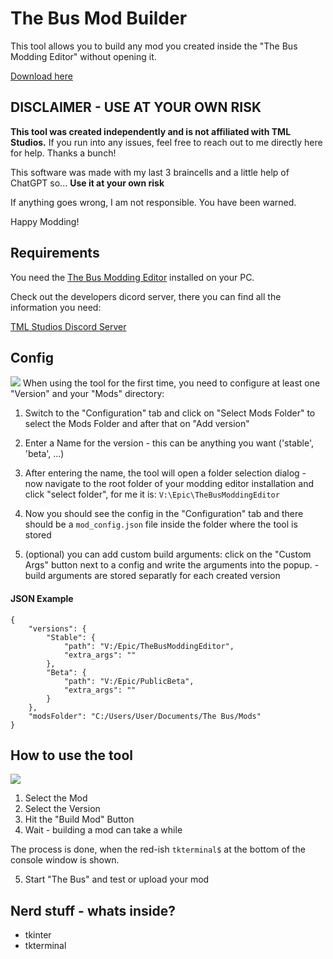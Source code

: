 # The Bus Mod Builder

This tool allows you to build any mod you created inside the "The Bus Modding Editor" without opening it.

[Download here](https://github.com/ByteBitter/TheBusModBuilder/releases/tag/V002.1)

## DISCLAIMER - USE AT YOUR OWN RISK

**This tool was created independently and is not affiliated with TML Studios.** 
If you run into any issues, feel free to reach out to me directly here for help. Thanks a bunch!

This software was made with my last 3 braincells and a little help of ChatGPT so... **Use it at your own risk**

If anything goes wrong, I am not responsible. You have been warned.

Happy Modding!


## Requirements

You need the [The Bus Modding Editor](https://store.epicgames.com/de/p/the-bus-modding-editor) installed on your PC.

Check out the developers dicord server, there you can find all the information you need:

[TML Studios Discord Server](https://discord.gg/tml-studios-224563159631921152)


## Config

![](/media/Config.gif)
When using the tool for the first time, you need to configure at least one "Version" and your "Mods" directory:

1. Switch to the "Configuration" tab and click on "Select Mods Folder" to select the Mods Folder and after that on "Add version"

2. Enter a Name for the version - this can be anything you want ('stable', 'beta', ...)

3. After entering the name, the tool will open a folder selection dialog - now navigate to the root folder of your modding editor installation and click "select folder", for me it is: `V:\Epic\TheBusModdingEditor`

4. Now you should see the config in the "Configuration" tab and there should be a `mod_config.json` file inside the folder where the tool is stored 

5. (optional) you can add custom build arguments: click on the "Custom Args" button next to a config and write the arguments into the popup. - build arguments are stored separatly for each created version


#### JSON Example

```
{
    "versions": {
        "Stable": {
            "path": "V:/Epic/TheBusModdingEditor",
            "extra_args": ""
        },
        "Beta": {
            "path": "V:/Epic/PublicBeta",
            "extra_args": ""
        }
    },
    "modsFolder": "C:/Users/User/Documents/The Bus/Mods"
}
```


## How to use the tool

![](/media/Build.gif)

1. Select the Mod
2. Select the Version
3. Hit the "Build Mod" Button
4. Wait - building a mod can take a while

The process is done, when the red-ish `tkterminal$` at the bottom of the console window is shown.

5. Start "The Bus" and test or upload your mod


## Nerd stuff - whats inside?

- tkinter
- tkterminal



